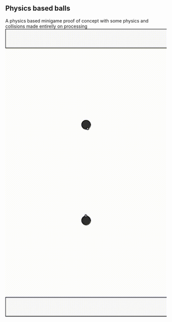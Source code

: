 ## Physics based balls
A physics based minigame proof of concept with some physics and collisions made entirelly on processing
![](BouncyBalls.gif)
